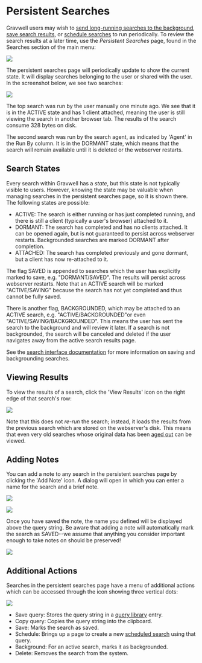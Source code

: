 # Persistent Searches

Gravwell users may wish to [send long-running searches to the background](background_search), [save search results](search_results), or [schedule searches](/scripting/scheduledsearch) to run periodically. To review the search results at a later time, use the *Persistent Searches* page, found in the Searches section of the main menu:

![](persistent-menu.png)

The persistent searches page will periodically update to show the current state. It will display searches belonging to the user or shared with the user. In the screenshot below, we see two searches:

![](persistent.png)

The top search was run by the user manually one minute ago. We see that it is in the ACTIVE state and has 1 client attached, meaning the user is still viewing the search in another browser tab. The results of the search consume 328 bytes on disk.

The second search was run by the search agent, as indicated by 'Agent' in the Run By column. It is in the DORMANT state, which means that the search will remain available until it is deleted or the webserver restarts.

## Search States

Every search within Gravwell has a *state*, but this state is not typically visible to users. However, knowing the state may be valuable when managing searches in the persistent searches page, so it is shown there. The following states are possible:

* ACTIVE: The search is either running or has just completed running, and there is still a client (typically a user's browser) attached to it.
* DORMANT: The search has completed and has no clients attached. It can be opened again, but is not guaranteed to persist across webserver restarts. Backgrounded searches are marked DORMANT after completion.
* ATTACHED: The search has completed previously and gone dormant, but a client has now re-attached to it.

The flag SAVED is appended to searches which the user has explicitly marked to save, e.g. "DORMANT/SAVED".  The results will persist across webserver restarts. Note that an ACTIVE search will be marked "ACTIVE/SAVING" because the search has not yet completed and thus cannot be fully saved.

There is another flag, BACKGROUNDED, which may be attached to an ACTIVE search, e.g. "ACTIVE/BACKGROUNDED"or even "ACTIVE/SAVING/BACKGROUNDED". This means the user has sent the search to the background and will review it later. If a search is not backgrounded, the search will be canceled and deleted if the user navigates away from the active search results page.

See the [search interface documentation](/gui/queries/queries) for more information on saving and backgrounding searches.

## Viewing Results

To view the results of a search, click the 'View Results' icon on the right edge of that search's row:

![](view-results.png)

Note that this does not *re-run* the search; instead, it loads the results from the previous search which are stored on the webserver's disk. This means that even very old searches whose original data has been [aged out](/configuration/ageout) can be viewed.

## Adding Notes

You can add a note to any search in the persistent searches page by clicking the 'Add Note' icon. A dialog will open in which you can enter a name for the search and a brief note.

![](add-notes.png)

![](add-notes2.png)

Once you have saved the note, the name you defined will be displayed above the query string. Be aware that adding a note will automatically mark the search as SAVED--we assume that anything you consider important enough to take notes on should be preserved!

![](add-notes3.png)

## Additional Actions

Searches in the persistent searches page have a menu of additional actions which can be accessed through the icon showing three vertical dots:

![](additional.png)

* Save query: Stores the query string in a [query library](/gui/querylibrary/querylibrary) entry.
* Copy query: Copies the query string into the clipboard.
* Save: Marks the search as saved.
* Schedule: Brings up a page to create a new [scheduled search](/scripting/scheduledsearch) using that query.
* Background: For an active search, marks it as backgrounded.
* Delete: Removes the search from the system.
